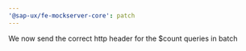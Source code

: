 ```yaml
---
'@sap-ux/fe-mockserver-core': patch
---
```


We now send the correct http header for the $count queries in batch
